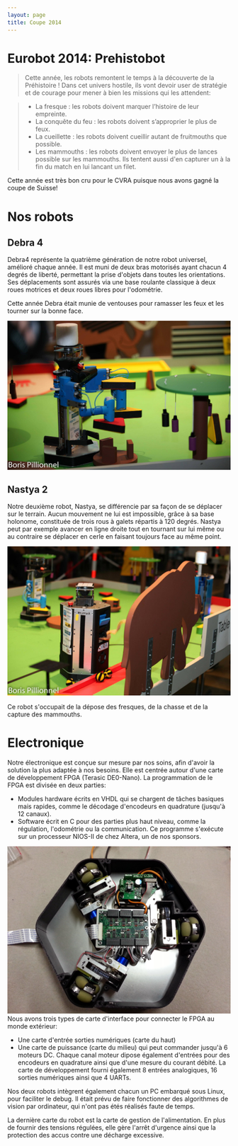 ```yaml
---
layout: page
title: Coupe 2014
---
```

# Eurobot 2014: Prehistobot

> Cette année, les robots remontent le temps à la découverte de la Préhistoire !
> Dans cet univers hostile, ils vont devoir user de stratégie et de courage pour mener à bien les missions qui les attendent:

> * La fresque : les robots doivent marquer l’histoire de leur empreinte.
> * La conquête du feu : les robots doivent s’approprier le plus de feux.
> * La cueillette : les robots doivent cueillir autant de fruitmouths que possible.
> * Les mammouths : les robots doivent envoyer le plus de lances possible sur les mammouths.
>     Ils tentent aussi d'en capturer un à la fin du match en lui lancant un filet.

Cette année est très bon cru pour le CVRA puisque nous avons gagné la coupe de Suisse!

# Nos robots

## Debra 4
Debra4 représente la quatrième génération de notre robot universel, amélioré chaque année.
Il est muni de deux bras motorisés ayant chacun 4 degrés de liberté, permettant la prise d'objets dans toutes les orientations.
Ses déplacements sont assurés via une base roulante classique à deux roues motrices et deux roues libres pour l'odométrie.

Cette année Debra était munie de ventouses pour ramasser les feux et les tourner sur la bonne face.

![Debra 4](/images/2014/debra4.jpg)


## Nastya 2
Notre deuxième robot, Nastya, se différencie par sa façon de se déplacer sur le terrain.
Aucun mouvement ne lui est impossible, grâce à sa base holonome, constituée de trois rous à galets répartis à 120 degrés.
Nastya peut par exemple avancer en ligne droite tout en tournant sur lui même ou au contraire se déplacer en cerle en faisant toujours face au même point.

![Nastya 2](/images/2014/nastya.jpg)

Ce robot s'occupait de la dépose des fresques, de la chasse et de la capture des mammouths.

# Electronique
Notre électronique est conçue sur mesure par nos soins, afin d'avoir la solution la plus adaptée à nos besoins.
Elle est centrée autour d'une carte de développement FPGA (Terasic DE0-Nano).
La programmation de le FPGA est divisée en deux parties:

* Modules hardware écrits en VHDL qui se chargent de tâches basiques mais rapides, comme le décodage d'encodeurs en quadrature (jusqu'à 12 canaux).
* Software écrit en C pour des parties plus haut niveau, comme la régulation, l'odométrie ou la communication.
    Ce programme s'exécute sur un processeur NIOS-II de chez Altera, un de nos sponsors.


![Electronique 2014](/images/2014/elec.jpg)
Nous avons trois types de carte d'interface pour connecter le FPGA au monde extérieur:

* Une carte d'entrée sorties numériques (carte du haut)
* Une carte de puissance (carte du milieu) qui peut commander jusqu'à 6 moteurs DC.
    Chaque canal moteur dipose également d'entrées pour des encodeurs en quadrature ainsi que d'une mesure du courant débité.
La carte de développement fourni également 8 entrées analogiques, 16 sorties numériques ainsi que 4 UARTs.

Nos deux robots intègrent également chacun un PC embarqué sous Linux, pour faciliter le debug.
Il était prévu de faire fonctionner des algorithmes de vision par ordinateur, qui n'ont pas étés réalisés faute de temps.

La dernière carte du robot est la carte de gestion de l'alimentation.
En plus de fournir des tensions régulées, elle gère l'arrêt d'urgence ainsi que la protection des accus contre une décharge excessive.




